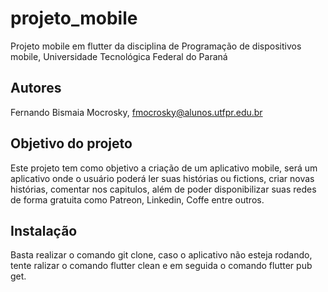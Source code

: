 # projeto_mobile

Projeto mobile em flutter da disciplina de Programação de dispositivos mobile, Universidade Tecnológica Federal do Paraná

## Autores

Fernando Bismaia Mocrosky, fmocrosky@alunos.utfpr.edu.br

## Objetivo do projeto

Este projeto tem como objetivo a criação de um aplicativo mobile, será um aplicativo onde o usuário poderá ler suas histórias ou fictions, criar novas histórias, comentar nos capitulos, além de poder disponibilizar suas redes de forma gratuita como Patreon, Linkedin, Coffe entre outros.

## Instalação

Basta realizar o comando git clone, caso o aplicativo não esteja rodando, tente ralizar o comando flutter clean e em seguida o comando flutter pub get.
